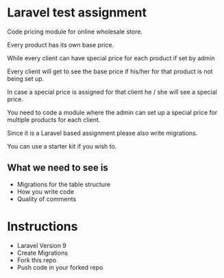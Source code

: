 **Laravel test assignment**
==================

Code pricing module for online wholesale store. 

Every product has its own base price.

While every client can have special price for each product if set by admin

Every client will get to see the base price if his/her for that product is not being set up.

In case a special price is assigned for that client he / she will see a special price. 

You need to code a module where the admin can set up a special price for multiple products for each client.

Since it is a Laravel based assignment please also write migrations. 

You can use a starter kit if you wish to. 

What we need to see is
--------------------------

* Migrations for the table structure
* How you write code 
* Quality of comments 

Instructions
===============================
* Laravel Version 9 
* Create Migrations
* Fork this repo 
* Push code in your forked repo


